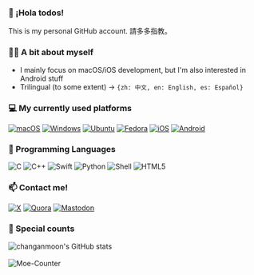### 👋 ¡Hola todos!
This is my personal GitHub account. 請多多指教。

### 🙋‍♀️ A bit about myself
- I mainly focus on macOS/iOS development, but I'm also interested in Android stuff
- Trilingual (to some extent) -> `{zh: 中文, en: English, es: Español}`

### 💻 My currently used platforms
[![macOS](https://img.shields.io/badge/macOS%2014-4f4f4f?style=flat-square&logo=apple&logoColor=white)](https://www.apple.com/macos/)
[![Windows](https://img.shields.io/badge/Windows%2011-0078d4?style=flat-square&logo=windows11&logoColor=white)](https://www.microsoft.com/windows)
[![Ubuntu](https://img.shields.io/badge/Ubuntu%2023.04-E95420?style=flat-square&logo=ubuntu&logoColor=white)](https://releases.ubuntu.com/)
[![Fedora](https://img.shields.io/badge/Fedora%2037-294172?style=flat-square&logo=fedora&logoColor=white)](https://fedoraproject.org/workstation/)
[![iOS](https://img.shields.io/badge/iOS%2017-4f4f4f?style=flat-square&logo=apple&logoColor=white)](https://www.apple.com/ios/)
[![Android](https://img.shields.io/badge/Android%2013-3ddc84?style=flat-square&logo=android&logoColor=white)](https://www.android.com/)

### 🌱 Programming Languages
![C](https://img.shields.io/badge/-C-a8b9cc?style=flat-square&logo=C&logoColor=white)
![C++](https://img.shields.io/badge/-C%2B%2B-00599c?style=flat-square&logo=C%2B%2B&logoColor=white)
![Swift](https://img.shields.io/badge/-Swift-f05138?style=flat-square&logo=Swift&logoColor=white)
![Python](https://img.shields.io/badge/-Python-3776ab?style=flat-square&logo=Python&logoColor=white)
![Shell](https://img.shields.io/badge/-Shell-4eaa25?style=flat-square&logo=gnu%20bash&logoColor=white)
![HTML5](https://img.shields.io/badge/-HTML5-e34f26?style=flat-square&logo=html5&logoColor=white)

### 📫 Contact me!
[![X](https://img.shields.io/badge/@changanmoon-000000?style=flat-square&logo=x&logoColor=white)](https://twitter.com/changanmoon)
[![Quora](https://img.shields.io/badge/Tiffany%20Fung-b92b27?style=flat-square&logo=quora&logoColor=white)](https://www.quora.com/profile/Tiffany-Fung-46)
[![Mastodon](https://img.shields.io/badge/changanmoon-6364ff?style=flat-square&logo=mastodon&logoColor=white)](https://mastodon.social/@changanmoon)

### 🔢 Special counts
![changanmoon's GitHub stats](https://github-readme-stats-git-masterrstaa-rickstaa.vercel.app/api?username=changanmoon&show_icons=true&count_private=true) </br></br>
![Moe-Counter](https://count.getloli.com/get/@changanmoon?theme=asoul)
